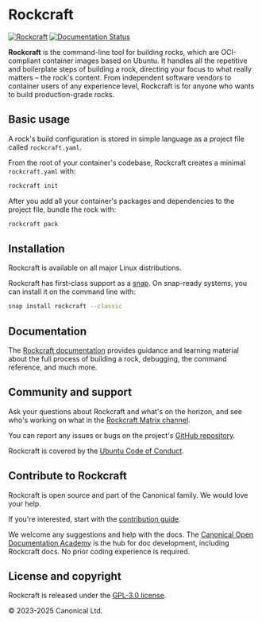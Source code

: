 # Rockcraft

[![Rockcraft][rockcraft-badge]][rockcraft-site]
[![Documentation Status][rtd-badge]][rtd-stable]

**Rockcraft** is the command-line tool for building rocks, which are
OCI-compliant container images based on Ubuntu. It handles all the repetitive and boilerplate
steps of building a rock, directing your focus to what really matters – the rock's
content. From independent software vendors to container users of any experience level,
Rockcraft is for anyone who wants to build production-grade rocks.

## Basic usage

A rock's build configuration is stored in simple language as a project file called
`rockcraft.yaml`. 

From the root of your container's codebase, Rockcraft creates a minimal `rockcraft.yaml` with:

```bash
rockcraft init
```

After you add all your container's packages and dependencies to the project file, bundle
the rock with:

```bash
rockcraft pack
```

## Installation

Rockcraft is available on all major Linux distributions.

Rockcraft has first-class support as a [snap](https://snapcraft.io/rockcraft). On
snap-ready systems, you can install it on the command line with:

```bash
snap install rockcraft --classic
```

## Documentation

The [Rockcraft documentation](https://documentation.ubuntu.com/rockcraft) provides
guidance and learning material about the full process of building a rock, debugging, the
command reference, and much more.

## Community and support

Ask your questions about Rockcraft and what's on the horizon, and see who's working on
what in the [Rockcraft Matrix channel](https://matrix.to/#/#rockcraft:ubuntu.com).

You can report any issues or bugs on the project's [GitHub
repository](https://github.com/canonical/Rockcraft/issues).

Rockcraft is covered by the [Ubuntu Code of
Conduct](https://ubuntu.com/community/docs/ethos/code-of-conduct).

## Contribute to Rockcraft

Rockcraft is open source and part of the Canonical family. We would love your help.

If you're interested, start with the [contribution guide](HACKING.md).

We welcome any suggestions and help with the docs. The [Canonical Open Documentation
Academy](https://github.com/canonical/open-documentation-academy) is the hub for doc
development, including Rockcraft docs. No prior coding experience is required.

## License and copyright

Rockcraft is released under the [GPL-3.0 license](LICENSE).

© 2023-2025 Canonical Ltd.

[rockcraft-badge]: https://snapcraft.io/rockcraft/badge.svg
[rockcraft-site]: https://snapcraft.io/rockcraft
[rtd-badge]: https://readthedocs.com/projects/canonical-rockcraft/badge/?version=stable
[rtd-stable]: https://documentation.ubuntu.com/rockcraft/en/stable/?badge=stable
